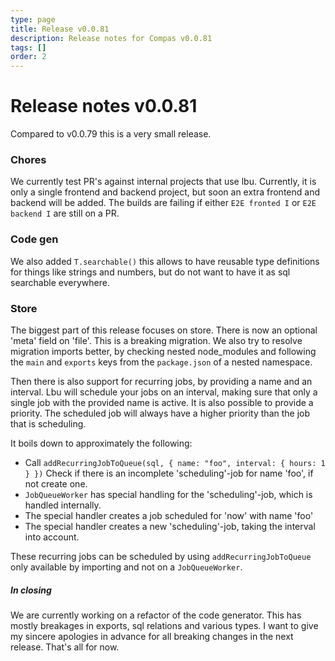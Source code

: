 ```yaml
---
type: page
title: Release v0.0.81
description: Release notes for Compas v0.0.81
tags: []
order: 2
---
```


# Release notes v0.0.81

Compared to v0.0.79 this is a very small release.

### Chores

We currently test PR's against internal projects that use lbu. Currently, it is
only a single frontend and backend project, but soon an extra frontend and
backend will be added. The builds are failing if either `E2E fronted I` or
`E2E backend I` are still on a PR.

### Code gen

We also added `T.searchable()` this allows to have reusable type definitions for
things like strings and numbers, but do not want to have it as sql searchable
everywhere.

### Store

The biggest part of this release focuses on store. There is now an optional
'meta' field on 'file'. This is a breaking migration. We also try to resolve
migration imports better, by checking nested node_modules and following the
`main` and `exports` keys from the `package.json` of a nested namespace.

Then there is also support for recurring jobs, by providing a name and an
interval. Lbu will schedule your jobs on an interval, making sure that only a
single job with the provided name is active. It is also possible to provide a
priority. The scheduled job will always have a higher priority than the job that
is scheduling.

It boils down to approximately the following:

- Call `addRecurringJobToQueue(sql, { name: "foo", interval: { hours: 1 } })`
  Check if there is an incomplete 'scheduling'-job for name 'foo', if not create
  one.
- `JobQueueWorker` has special handling for the 'scheduling'-job, which is
  handled internally.
- The special handler creates a job scheduled for 'now' with name 'foo'
- The special handler creates a new 'scheduling'-job, taking the interval into
  account.

These recurring jobs can be scheduled by using `addRecurringJobToQueue` only
available by importing and not on a `JobQueueWorker`.

##### In closing

We are currently working on a refactor of the code generator. This has mostly
breakages in exports, sql relations and various types. I want to give my sincere
apologies in advance for all breaking changes in the next release. That's all
for now.
